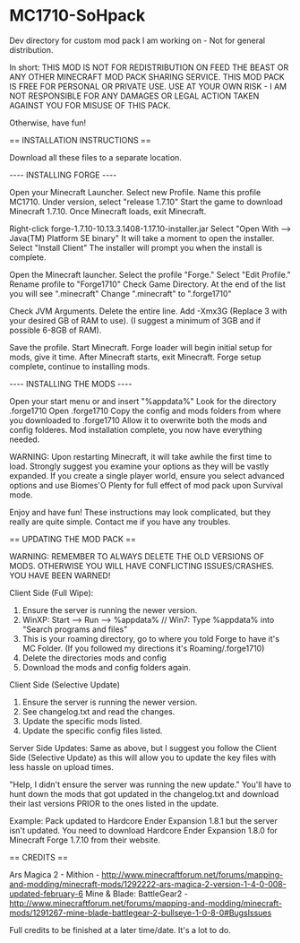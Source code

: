 # MC1710-SoHpack
Dev directory for custom mod pack I am working on - Not for general distribution.

In short:
THIS MOD IS NOT FOR REDISTRIBUTION ON FEED THE BEAST OR ANY OTHER MINECRAFT MOD PACK SHARING SERVICE.
THIS MOD PACK IS FREE FOR PERSONAL OR PRIVATE USE.
USE AT YOUR OWN RISK - I AM NOT RESPONSIBLE FOR ANY DAMAGES OR LEGAL ACTION TAKEN AGAINST YOU FOR MISUSE OF THIS PACK.

Otherwise, have fun!

== INSTALLATION INSTRUCTIONS ==

Download all these files to a separate location.


---- INSTALLING FORGE ----

Open your Minecraft Launcher.
Select new Profile.
Name this profile MC1710.
Under version, select "release 1.7.10"
Start the game to download Minecraft 1.7.10.
Once Minecraft loads, exit Minecraft.

Right-click forge-1.7.10-10.13.3.1408-1.17.10-installer.jar
Select "Open With --> Java(TM) Platform SE binary"
It will take a moment to open the installer.
Select "Install Client"
The installer will prompt you when the install is complete.

Open the Minecraft launcher.  Select the profile "Forge."
Select "Edit Profile."
Rename profile to "Forge1710"
Check Game Directory.
At the end of the list you will see ".minecraft"
Change ".minecraft" to ".forge1710"

Check JVM Arguments.  Delete the entire line.
Add -Xmx3G (Replace 3 with your desired GB of RAM to use).
(I suggest a minimum of 3GB and if possible 6-8GB of RAM).

Save the profile.
Start Minecraft.
Forge loader will begin initial setup for mods, give it time.
After Minecraft starts, exit Minecraft.
Forge setup complete, continue to installing mods.

---- INSTALLING THE MODS ----

Open your start menu or and insert "%appdata%"
Look for the directory .forge1710
Open .forge1710
Copy the config and mods folders from where you downloaded to .forge1710
Allow it to overwrite both the mods and config folderes.
Mod installation complete, you now have everything needed.

WARNING: 
Upon restarting Minecraft, it will take awhile the first
time to load. Strongly suggest you examine your options as they
will be vastly expanded. If you create a single player world, 
ensure you select advanced options and use Biomes'O Plenty for
full effect of mod pack upon Survival mode.

Enjoy and have fun!  These instructions may look complicated,
but they really are quite simple.  Contact me if you have any
troubles.

== UPDATING THE MOD PACK ==

WARNING: REMEMBER TO ALWAYS DELETE THE OLD VERSIONS OF MODS.
		OTHERWISE YOU WILL HAVE CONFLICTING ISSUES/CRASHES.
		YOU HAVE BEEN WARNED!

Client Side (Full Wipe):
1) Ensure the server is running the newer version.
2) WinXP: Start --> Run --> %appdata% // Win7: Type %appdata% into "Search programs and files"
3) This is your roaming directory, go to where you told Forge to have it's MC Folder.
	(If you followed my directions it's Roaming/.forge1710)
4) Delete the directories mods and config
5) Download the mods and config folders again.

Client Side (Selective Update)
1) Ensure the server is running the newer version.
2) See changelog.txt and read the changes.
3) Update the specific mods listed.
4) Update the specific config files listed.

Server Side Updates:
Same as above, but I suggest you follow the Client Side (Selective Update)
as this will allow you to update the key files with less hassle on upload times.

"Help, I didn't ensure the server was running the new update."
You'll have to hunt down the mods that got updated in the changelog.txt and
download their last versions PRIOR to the ones listed in the update.

Example:
Pack updated to Hardcore Ender Expansion 1.8.1 but the server isn't updated.
You need to download Hardcore Ender Expansion 1.8.0 for Minecraft Forge 1.7.10 from their website.

== CREDITS ==

Ars Magica 2 - Mithion - http://www.minecraftforum.net/forums/mapping-and-modding/minecraft-mods/1292222-ars-magica-2-version-1-4-0-008-updated-february-6
Mine & Blade: BattleGear2 - http://www.minecraftforum.net/forums/mapping-and-modding/minecraft-mods/1291267-mine-blade-battlegear-2-bullseye-1-0-8-0#BugsIssues

Full credits to be finished at a later time/date.  It's a lot to do.
